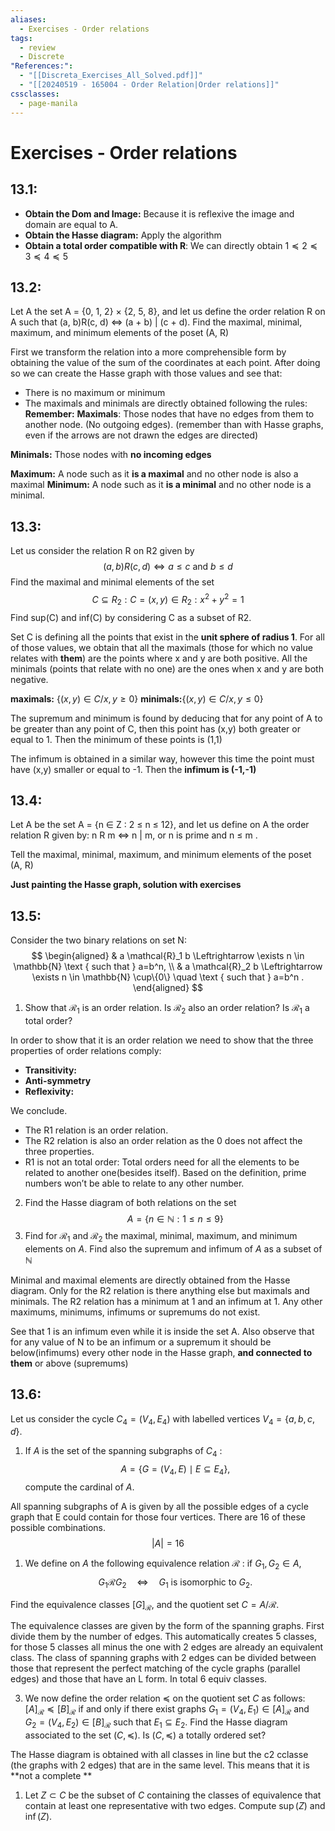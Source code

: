 ```yaml
---
aliases:
  - Exercises - Order relations
tags:
  - review
  - Discrete
"References:":
  - "[[Discreta_Exercises_All_Solved.pdf]]"
  - "[[20240519 - 165004 - Order Relation|Order relations]]"
cssclasses:
  - page-manila
---
```

# Exercises - Order relations

## 13.1: 
+ **Obtain the Dom and Image:** Because it is reflexive the image and domain are equal to A.
+ **Obtain the Hasse diagram:** Apply the algorithm
+ **Obtain a total order compatible with R**: We can directly obtain $1\preceq 2 \preceq 3 \preceq 4 \preceq 5$
## 13.2: 
Let A the set A = {0, 1, 2} × {2, 5, 8}, and let us define the order relation R on A such that (a, b)R(c, d) ⇔ (a + b) | (c + d). Find the maximal, minimal, maximum, and minimum elements of the poset (A, R)

First we transform the relation into a more comprehensible form by obtaining the value of the sum of the coordinates at each point.
After doing so we can create the Hasse graph with those values and see that: 
+ There is no maximum or minimum
+ The maximals and minimals are directly obtained following the rules:
**Remember:**
**Maximals**: Those nodes that have no edges from them to another node. (No outgoing edges). (remember than with Hasse graphs, even if the arrows are not drawn the edges are directed)

**Minimals:** Those nodes with **no incoming edges** 

**Maximum:** A node such as it **is a maximal** and no other node is also a maximal
**Minimum:** A node such as it **is a minimal** and no other node is a minimal.

## 13.3: 
Let us consider the relation R on R2 given by $$(a, b)R(c, d) ⇔ a ≤ c \text{ and } b ≤ d $$ Find the maximal and minimal elements of the set $$C ⊆ R_2: C = {(x, y) ∈ R_2 : x^2 + y^2 = 1} $$Find sup(C) and inf(C) by considering C as a subset of R2.

Set C is defining all the points that exist in the **unit sphere of radius 1**. 
For all of those values, we obtain that all the maximals (those for which no value relates with **them**) are the points where x and y are both positive. 
All the minimals (points that relate with no one) are the ones when x and y are both negative. 

**maximals:** $\{(x,y) \in C / x, y \geq 0\}$
**minimals:**$\{(x,y) \in C / x, y \leq 0\}$

The supremum and minimum is found by deducing that for any point of A to be greater than any point of C, then this point has (x,y) both greater or equal to 1. Then the minimum of these points is (1,1)

The infimum is obtained in a similar way, however this time the point must have (x,y) smaller or equal to -1. Then the **infimum is (-1,-1)**

## 13.4: 
Let A be the set A = {n ∈ Z : 2 ≤ n ≤ 12}, and let us define on A the order relation R given by: n R m ⇔ n | m, or n is prime and n ≤ m . 

Tell the maximal, minimal, maximum, and minimum elements of the poset (A, R)

**Just painting the Hasse graph, solution with exercises**

## 13.5: 
Consider the two binary relations on set N:
$$
\begin{aligned}
& a \mathcal{R}_1 b \Leftrightarrow \exists n \in \mathbb{N} \text { such that } a=b^n, \\
& a \mathcal{R}_2 b \Leftrightarrow \exists n \in \mathbb{N} \cup\{0\} \quad \text { such that } a=b^n .
\end{aligned}
$$
1. Show that $\mathcal{R}_1$ is an order relation. Is $\mathcal{R}_2$ also an order relation? Is $\mathcal{R}_1$ a total order?

In order to show that it is an order relation we need to show that the three properties of order relations comply: 
+ **Transitivity:** 
+ **Anti-symmetry**
+ **Reflexivity:**

We conclude.
+ The R1 relation is an order relation.
+ The R2 relation is also an order relation as the 0 does not affect the three properties. 
+ R1 is not an total order: Total orders need for all the elements to be related to another one(besides itself). Based on the definition, prime numbers won’t be able to relate to any other number. 

2. Find the Hasse diagram of both relations on the set
$$
A=\{n \in \mathbb{N}: 1 \leq n \leq 9\}
$$
3. Find for $\mathcal{R}_1$ and $\mathcal{R}_2$ the maximal, minimal, maximum, and minimum elements on $A$. Find also the supremum and infimum of $A$ as a subset of $\mathbb{N}$

Minimal and maximal elements are directly obtained from the Hasse diagram. Only for the R2 relation is there anything else but maximals and minimals. The R2 relation has a minimum at 1 and an infimum at 1. Any other maximums, minimums, infimums or supremums do not exist. 

See that 1 is an infimum even while it is inside the set A. Also observe that for any value of N to be an infimum or a supremum it should be below(infimums) every other node in the Hasse graph, **and connected to them** or above (supremums)

## 13.6: 
Let us consider the cycle $C_4=\left(V_4, E_4\right)$ with labelled vertices $V_4=\{a, b, c, d\}$.
1. If $A$ is the set of the spanning subgraphs of $C_4$ :
$$
A=\left\{G=\left(V_4, E\right) \mid E \subseteq E_4\right\},
$$
compute the cardinal of $A$.

All spanning subgraphs of A is given by all the possible edges of a cycle graph that E could contain for those four vertices. There are 16 of these possible combinations. 
$$
 |A| = 16
$$
1. We define on $A$ the following equivalence relation $\mathcal{R}$ : if $G_1, G_2 \in A$,
$$
G_1 \mathcal{R} G_2 \quad \Leftrightarrow \quad G_1 \text { is isomorphic to } G_2 \text {. }
$$

Find the equivalence classes $[G]_{\mathcal{R}}$, and the quotient set $C=A / \mathcal{R}$.

The equivalence classes are given by the form of the spanning graphs. First divide them by the number of edges. This automatically creates 5 classes, for those 5 classes all minus the one with 2 edges are already an equivalent class. 
The class of spanning graphs with 2 edges can be divided between those that represent the perfect matching of the cycle graphs (parallel edges) and those that have an L form. 
In total 6 equiv classes. 

3. We now define the order relation $\preceq$ on the quotient set $C$ as follows: $[A]_{\mathcal{R}} \preceq[B]_{\mathcal{R}}$ if and only if there exist graphs $G_1=\left(V_4, E_1\right) \in[A]_{\mathcal{R}}$ and $G_2=\left(V_4, E_2\right) \in[B]_{\mathcal{R}}$ such that $E_1 \subseteq E_2$. Find the Hasse diagram associated to the set $(C, \preceq)$. Is $(C, \preceq)$ a totally ordered set?

The Hasse diagram is obtained with all classes in line but the c2 cclasse (the graphs with 2 edges) that are in the same level. This means that it is **not a complete **
1. Let $Z \subset C$ be the subset of $C$ containing the classes of equivalence that contain at least one representative with two edges. Compute $\sup (Z)$ and $\inf (Z)$.
